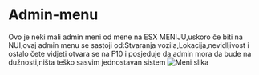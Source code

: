 # Admin-menu
Ovo je neki mali admin meni od mene na ESX MENIJU,uskoro če biti na NUI,ovaj admin menu se sastoji od:Stvaranja vozila,Lokacija,nevidljivost i ostalo čete vidjeti otvara se na F10 i posjeduje da admin mora da bude na dužnosti,ništa teško sasvim jednostavan sistem
![Meni slika](https://user-images.githubusercontent.com/67953605/153505940-3b78da4a-34e7-4e10-9db3-0b1a0f12f58b.png)
